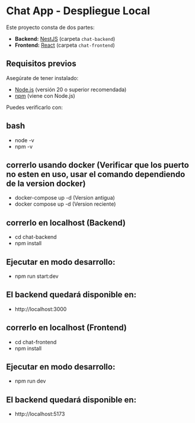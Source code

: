 # Chat App - Despliegue Local

Este proyecto consta de dos partes:

- **Backend:** [NestJS](https://nestjs.com/) (carpeta `chat-backend`)
- **Frontend:** [React](https://react.dev/) (carpeta `chat-frontend`)

## Requisitos previos

Asegúrate de tener instalado:

- [Node.js](https://nodejs.org/) (versión 20 o superior recomendada)
- [npm](https://www.npmjs.com/) (viene con Node.js)

Puedes verificarlo con:

## bash

- node -v
- npm -v
  
## correrlo usando docker (Verificar que los puerto no esten en uso, usar el comando dependiendo de la version docker)
- docker-compose up -d (Version antigua)
- docker compose up -d (Version reciente)

## correrlo en localhost (Backend)

- cd chat-backend
- npm install

## Ejecutar en modo desarrollo:

- npm run start:dev

## El backend quedará disponible en:

- http://localhost:3000

## correrlo en localhost (Frontend)

- cd chat-frontend
- npm install

## Ejecutar en modo desarrollo:

- npm run dev

## El backend quedará disponible en:

- http://localhost:5173
